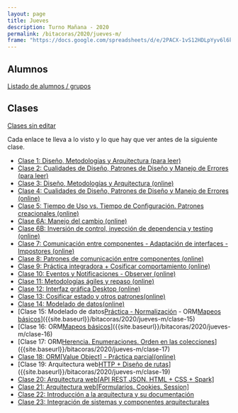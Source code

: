 ```yaml
---
layout: page
title: Jueves
description: Turno Mañana - 2020
permalink: /bitacoras/2020/jueves-m/
frame: "https://docs.google.com/spreadsheets/d/e/2PACX-1vS12HDLpYyv6l6key4DqciaaN8DK1a8vv4ZlDFrtXAA2eEwCoEtkwMHO8bBtwc1eCEdLSXDH5d0uFo4/pubhtml?gid=1855446136&single=true"
---
```

## Alumnos
[Listado de alumnos / grupos](https://docs.google.com/spreadsheets/d/1d9xtcls6Vfrst49C8MwJaGaaQOk3OtDfuA-LK6JyU1M)

## Clases

[Clases sin editar](https://www.youtube.com/playlist?list=PL7cuUUqxhfsNt7ycizHgksigXDesa_IGl)

Cada enlace te lleva a lo visto y lo que hay que ver antes de la siguiente clase.
- [Clase 1: Diseño, Metodologías y Arquitectura (para leer)]({{site.baseurl}}/bitacoras/2020/jueves-m/clase-01)
- [Clase 2: Cualidades de Diseño, Patrones de Diseño y Manejo de Errores (para leer)]({{site.baseurl}}/bitacoras/2020/jueves-m/clase-02)
- [Clase 3: Diseño, Metodologías y Arquitectura (online)]({{site.baseurl}}/bitacoras/2020/jueves-m/clase-03)
- [Clase 4: Cualidades de Diseño, Patrones de Diseño y Manejo de Errores (online)]({{site.baseurl}}/bitacoras/2020/jueves-m/clase-04) 
- [Clase 5: Tiempo de Uso vs. Tiempo de Configuración. Patrones creacionales (online)]({{site.baseurl}}/bitacoras/2020/jueves-m/clase-05)
- [Clase 6A: Manejo del cambio (online)]({{site.baseurl}}/bitacoras/2020/jueves-m/clase-06a)
- [Clase 6B: Inversión de control, inyección de dependencia y testing (online)]({{site.baseurl}}/bitacoras/2020/jueves-m/clase-06b/)
- [Clase 7: Comunicación entre componentes - Adaptación de interfaces - Impostores (online)]({{site.baseurl}}/bitacoras/2020/jueves-m/clase-07)
- [Clase 8: Patrones de comunicación entre componentes (online)]({{site.baseurl}}/bitacoras/2020/jueves-m/clase-08)
- [Clase 9: Práctica integradora + Cosificar comportamiento (online)]({{site.baseurl}}/bitacoras/2020/jueves-m/clase-09)
- [Clase 10: Eventos y Notificaciones - Observer (online)]({{site.baseurl}}/bitacoras/2020/jueves-m/clase-10)
- [Clase 11: Metodologías ágiles y repaso (online)]({{site.baseurl}}/bitacoras/2020/jueves-m/clase-11)
- [Clase 12: Interfaz gráfica Desktop (online)]({{site.baseurl}}/bitacoras/2020/jueves-m/clase-12)
- [Clase 13: Cosificar estado y otros patrones(online)]({{site.baseurl}}/bitacoras/2020/jueves-m/clase-13)
- [Clase 14: Modelado de datos(online)]({{site.baseurl}}/bitacoras/2020/jueves-m/clase-14)
- [Clase 15: Modelado de datos[Práctica - Normalización](online) - ORM[Mapeos básicos](online)]({{site.baseurl}}/bitacoras/2020/jueves-m/clase-15)
- [Clase 16: ORM[Mapeos básicos](online)]({{site.baseurl}}/bitacoras/2020/jueves-m/clase-16)
- [Clase 17: ORM[Herencia. Enumeraciones. Orden en las colecciones](online)]({{site.baseurl}}/bitacoras/2020/jueves-m/clase-17)
- [Clase 18: ORM[Value Object] - Práctica parcial(online)]({{site.baseurl}}/bitacoras/2020/jueves-m/clase-18)
- [Clase 19: Arquitectura web[HTTP + Diseño de rutas](online)]({{site.baseurl}}/bitacoras/2020/jueves-m/clase-19)
- [Clase 20: Arquitectura web[API REST JSON. HTML + CSS + Spark]]({{site.baseurl}}/bitacoras/2020/jueves-m/clase-20)
- [Clase 21: Arquitectura web[Formularios. Cookies. Session]]({{site.baseurl}}/bitacoras/2020/jueves-m/clase-21)
- [Clase 22: Introducción a la arquitectura y su documentación]({{site.baseurl}}/bitacoras/2020/jueves-m/clase-22)
- [Clase 23: Integración de sistemas y componentes arquitecturales]({{site.baseurl}}/bitacoras/2020/jueves-m/clase-23)
